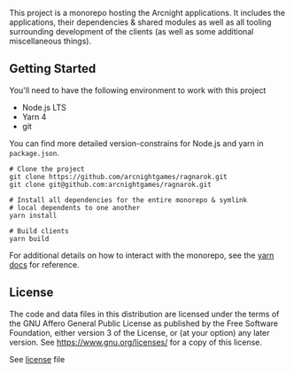 This project is a monorepo hosting the Arcnight applications. It includes the applications, their dependencies & shared modules as well as all tooling surrounding development of the clients (as well as some additional miscellaneous things).

## Getting Started

You'll need to have the following environment to work with this project

- Node.js LTS
- Yarn 4
- git

You can find more detailed version-constrains for Node.js and yarn in `package.json`.

```shell
# Clone the project
git clone https://github.com/arcnightgames/ragnarok.git
git clone git@github.com:arcnightgames/ragnarok.git

# Install all dependencies for the entire monorepo & symlink
# local dependents to one another
yarn install

# Build clients
yarn build
```

For additional details on how to interact with the monorepo, see the [yarn docs](https://yarnpkg.com/) for reference.

## License

The code and data files in this distribution are licensed under the terms of the GNU Affero General Public License as published by the Free Software Foundation, either version 3 of the License, or (at your option) any later version. See https://www.gnu.org/licenses/ for a copy of this license.

See [license](license) file
